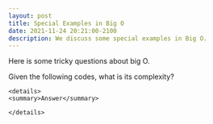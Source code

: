 ```yaml
---
layout: post
title: Special Examples in Big O
date: 2021-11-24 20:21:00-2100
description: We discuss some special examples in Big O.
---
```


Here is some tricky questions about big O. 

Given the following codes, what is its complexity?

```
<details>
<summary>Answer</summary>

</details>
```
